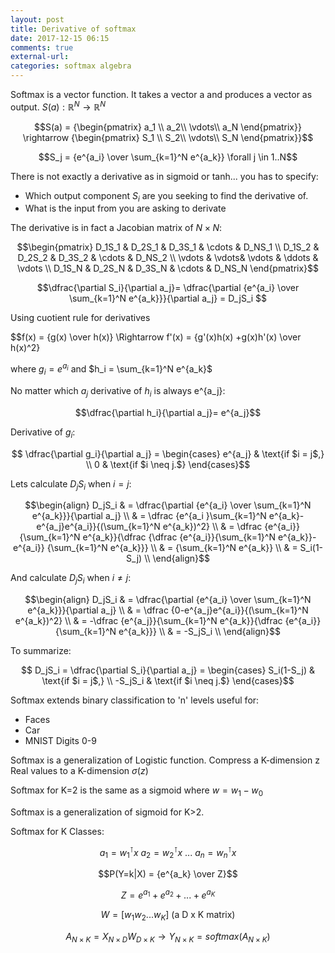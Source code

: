 ```yaml
---
layout: post
title: Derivative of softmax
date: 2017-12-15 06:15
comments: true
external-url:
categories: softmax algebra
---
```


Softmax is a vector function. It takes a vector a and produces a vector as output. $S(a): \mathbb{R}^N \rightarrow \mathbb{R}^N$

$$S(a) = {\begin{pmatrix}
a_1 \\
a_2\\
\vdots\\
a_N
\end{pmatrix}} \rightarrow {\begin{pmatrix}
S_1 \\
S_2\\
\vdots\\
S_N
\end{pmatrix}}$$

$$S_j = {e^{a_i} \over \sum_{k=1}^N e^{a_k}} \forall j \in 1..N$$

There is not exactly a derivative as in sigmoid or tanh... you has to specify:
* Which output component $S_i$ are you seeking to find the derivative of.
* What is the input from you are asking to derivate


The derivative is in fact a Jacobian matrix of $N \times N$:

$$\begin{pmatrix}
 D_1S_1 & D_2S_1 & D_3S_1 & \cdots & D_NS_1 \\
 D_1S_2 & D_2S_2 & D_3S_2 & \cdots & D_NS_2 \\
 \vdots  & \vdots& \vdots & \ddots & \vdots \\
 D_1S_N & D_2S_N & D_3S_N & \cdots & D_NS_N    
 \end{pmatrix}$$

$$\dfrac{\partial S_i}{\partial a_j}= \dfrac{\partial {e^{a_i} \over \sum_{k=1}^N e^{a_k}}}{\partial a_j} = D_jS_i $$

Using cuotient rule for derivatives

$$f(x) = {g(x) \over h(x)} \Rightarrow f'(x) = {g'(x)h(x) +g(x)h'(x) \over h(x)^2}

where $g_i = e^{a_i}$ and $h_i = \sum_{k=1}^N e^{a_k}$

No matter which $a_j$ derivative of $h_i$ is always e^{a_j}:

$$\dfrac{\partial h_i}{\partial a_j}= e^{a_j}$$

Derivative of $g_i$:

$$  \dfrac{\partial g_i}{\partial a_j} =
\begin{cases}
e^{a_j}  & \text{if $i = j$,} \\
0 & \text{if $i \neq j.$}
\end{cases}$$

Lets calculate $D_jS_i$ when $i=j$:

$$\begin{align}
D_jS_i & = \dfrac{\partial {e^{a_i} \over \sum_{k=1}^N e^{a_k}}}{\partial a_j} \\
& = \dfrac {e^{a_i }\sum_{k=1}^N e^{a_k}-e^{a_j}e^{a_i}}{(\sum_{k=1}^N e^{a_k})^2} \\
& = \dfrac {e^{a_i}}{\sum_{k=1}^N e^{a_k}}{\dfrac {\dfrac {e^{a_i}}{\sum_{k=1}^N e^{a_k}}-e^{a_i}} {\sum_{k=1}^N e^{a_k}}} \\
& = {\sum_{k=1}^N e^{a_k}} \\ 
& = S_i(1-S_j) \\
\end{align}$$

And calculate $D_jS_i$ when $i \neq j$:

$$\begin{align}
D_jS_i & = \dfrac{\partial {e^{a_i} \over \sum_{k=1}^N e^{a_k}}}{\partial a_j} \\
& = \dfrac {0-e^{a_j}e^{a_i}}{(\sum_{k=1}^N e^{a_k})^2} \\
& = -\dfrac {e^{a_j}}{\sum_{k=1}^N e^{a_k}}{\dfrac {e^{a_i}} {\sum_{k=1}^N e^{a_k}}} \\ 
& = -S_jS_i \\
\end{align}$$

To summarize:

$$  D_jS_i = \dfrac{\partial S_i}{\partial a_j} =
\begin{cases}
S_i(1-S_j)  & \text{if $i = j$,} \\
-S_jS_i & \text{if $i \neq j.$}
\end{cases}$$


Softmax extends binary classification to 'n' levels useful for:  
* Faces  
* Car  
* MNIST Digits 0-9  

Softmax is a generalization of Logistic function. Compress a K-dimension z Real values to a K-dimension $\sigma (z)$

Softmax for K=2 is the same as a sigmoid where $w = w_1 - w_0$ 

Softmax is a generalization of sigmoid for K>2.

Softmax for K Classes:  

$$a_1=w_1^\intercal x \text{   } a_2=w_2^\intercal x \text{   } ...\text{   } a_n=w_n^\intercal x$$

$$P(Y=k|X) = {e^{a_k} \over Z}$$

$$Z = e^{a_1}+e^{a_2}+...+e^{a_K}$$

$$W = [ w_1 w_2...w_K] \text{ (a D x K matrix)}$$

$$A_{N\times K} = X_{N\times D}W_{D\times K}\rightarrow Y_{N\times K}=softmax(A_{N\times K})$$




